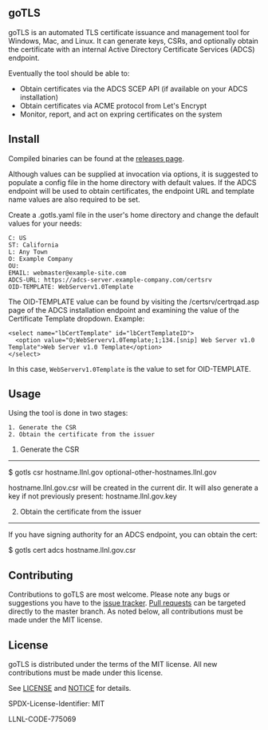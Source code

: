 goTLS
-----

goTLS is an automated TLS certificate issuance and management tool for Windows,
Mac, and Linux. It can generate keys, CSRs, and optionally obtain the
certificate with an internal Active Directory Certificate Services (ADCS)
endpoint.

Eventually the tool should be able to:
- Obtain certificates via the ADCS SCEP API (if available on your ADCS
installation)
- Obtain certificates via ACME protocol from Let's Encrypt
- Monitor, report, and act on expring certificates on the system


Install
-------

Compiled binaries can be found at the [releases page](https://github.com/llnl/gotls/releases).

Although values can be supplied at invocation via options, it is suggested to
populate a config file in the home directory with default values. If the ADCS
endpoint will be used to obtain certificates, the endpoint URL and template
name values are also required to be set.

Create a .gotls.yaml file in the user's home directory and change the default
values for your needs:
```
C: US
ST: California
L: Any Town
O: Example Company
OU:
EMAIL: webmaster@example-site.com
ADCS-URL: https://adcs-server.example-company.com/certsrv
OID-TEMPLATE: WebServerv1.0Template
```

The OID-TEMPLATE value can be found by visiting the /certsrv/certrqad.asp page of the
ADCS installation endpoint and examining the value of the Certificate Template
dropdown. Example:
```
<select name="lbCertTemplate" id="lbCertTemplateID">
  <option value="O;WebServerv1.0Template;1;134.[snip] Web Server v1.0 Template">Web Server v1.0 Template</option>
</select>
```
In this case, `WebServerv1.0Template` is the value to set for OID-TEMPLATE.


Usage
-----

Using the tool is done in two stages:

    1. Generate the CSR
    2. Obtain the certificate from the issuer

1. Generate the CSR
-------------------
$ gotls csr hostname.llnl.gov optional-other-hostnames.llnl.gov

hostname.llnl.gov.csr will be created in the current dir. It will also generate a key if not previously present: hostname.llnl.gov.key


2. Obtain the certificate from the issuer
-----------------------------------
If you have signing authority for an ADCS endpoint, you can obtain the cert:

$ gotls cert adcs hostname.llnl.gov.csr


Contributing
------------

Contributions to goTLS are most welcome. Please note any bugs or suggestions
you have to the [issue tracker](https://github.com/llnl/gotls/issues). [Pull
requests](https://help.github.com/articles/using-pull-requests) can be
targeted directly to the master branch. As noted below, all contributions must
be made under the MIT license.


License
-------

goTLS is distributed under the terms of the MIT license. All new contributions
must be made under this license.

See [LICENSE](https://github.com/llnl/gotls/blob/develop/LICENSE) and
[NOTICE](https://github.com/llnl/gotls/blob/develop/NOTICE) for details.

SPDX-License-Identifier: MIT

LLNL-CODE-775069

